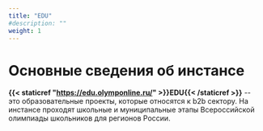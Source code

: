 ```yaml
---
title: "EDU"
#description: ""
weight: 1
---
```


# Основные сведения об инстансе

**{{< staticref "https://edu.olymponline.ru/" >}}EDU{{< /staticref >}}** -- это образовательные проекты, которые относятся к b2b сектору.  На инстансе проходят школьные и муниципальные этапы Всероссийской олимпиады школьников для  регионов России.
